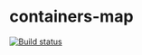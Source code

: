 # containers-map

[![Build status](https://ci.appveyor.com/api/projects/status/9dydynx0mgxgm0xx?svg=true)](https://ci.appveyor.com/project/Strassee/containers-map)